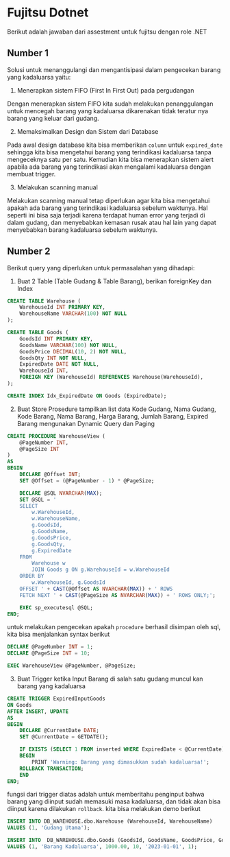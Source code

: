 # Fujitsu Dotnet
Berikut adalah jawaban dari assestment untuk fujitsu dengan role .NET

## Number 1
Solusi untuk menanggulangi dan mengantisipasi dalam pengecekan barang yang kadaluarsa yaitu:
1. Menerapkan sistem FIFO (First In First Out) pada pergudangan

Dengan menerapkan sistem FIFO kita sudah melakukan penanggulangan untuk mencegah barang yang kadaluarsa dikarenakan tidak teratur nya barang yang keluar dari gudang.

2. Memaksimalkan Design dan Sistem dari Database

Pada awal design database kita bisa memberikan `column` untuk `expired_date` sehingga kita bisa mengetahui barang yang terindikasi kadaluarsa tanpa mengeceknya satu per satu. Kemudian kita bisa menerapkan sistem alert apabila ada barang yang terindikasi akan mengalami kadaluarsa dengan membuat trigger. 

3. Melakukan scanning manual

Melakukan scanning manual tetap diperlukan agar kita bisa mengetahui apakah ada barang yang terindikasi kadaluarsa sebelum waktunya. Hal seperti ini bisa saja terjadi karena terdapat human error yang terjadi di dalam gudang, dan menyebabkan kemasan rusak atau hal lain yang dapat menyebabkan barang kadaluarsa sebelum waktunya.

## Number 2
Berikut query yang diperlukan untuk permasalahan yang dihadapi:
1. Buat 2 Table (Table Gudang & Table Barang), berikan foreignKey dan Index

```sql
CREATE TABLE Warehouse (
    WarehouseId INT PRIMARY KEY,
    WarehouseName VARCHAR(100) NOT NULL
);

CREATE TABLE Goods (
    GoodsId INT PRIMARY KEY,
    GoodsName VARCHAR(100) NOT NULL,
    GoodsPrice DECIMAL(10, 2) NOT NULL,
    GoodsQty INT NOT NULL,
    ExpiredDate DATE NOT NULL,
    WarehouseId INT,
    FOREIGN KEY (WarehouseId) REFERENCES Warehouse(WarehouseId),
);

CREATE INDEX Idx_ExpiredDate ON Goods (ExpiredDate);
```

2. Buat Store Prosedure tampilkan list data Kode Gudang, Nama Gudang, Kode Barang, Nama Barang, Harga Barang, Jumlah Barang, Expired Barang mengunakan Dynamic Query dan Paging

```sql
CREATE PROCEDURE WarehouseView (
    @PageNumber INT,
    @PageSize INT
)
AS
BEGIN
    DECLARE @Offset INT;
    SET @Offset = (@PageNumber - 1) * @PageSize;

    DECLARE @SQL NVARCHAR(MAX);
    SET @SQL = '
    SELECT
        w.WarehouseId,
        w.WarehouseName,
        g.GoodsId,
        g.GoodsName,
        g.GoodsPrice,
        g.GoodsQty,
        g.ExpiredDate
    FROM
        Warehouse w
        JOIN Goods g ON g.WarehouseId = w.WarehouseId
    ORDER BY
        w.WarehouseId, g.GoodsId
    OFFSET ' + CAST(@Offset AS NVARCHAR(MAX)) + ' ROWS
    FETCH NEXT ' + CAST(@PageSize AS NVARCHAR(MAX)) + ' ROWS ONLY;';

    EXEC sp_executesql @SQL;
END;
```

untuk melakukan pengecekan apakah `procedure` berhasil disimpan oleh sql, kita bisa menjalankan syntax berikut

```sql
DECLARE @PageNumber INT = 1;
DECLARE @PageSize INT = 10;

EXEC WarehouseView @PageNumber, @PageSize;
```

3. Buat Trigger ketika Input Barang di salah satu gudang muncul kan barang yang kadaluarsa

```sql
CREATE TRIGGER ExpiredInputGoods
ON Goods
AFTER INSERT, UPDATE
AS
BEGIN
    DECLARE @CurrentDate DATE;
    SET @CurrentDate = GETDATE();

    IF EXISTS (SELECT 1 FROM inserted WHERE ExpiredDate < @CurrentDate)
    BEGIN
        PRINT 'Warning: Barang yang dimasukkan sudah kadaluarsa!';
	ROLLBACK TRANSACTION;
    END
END;
```

fungsi dari trigger diatas adalah untuk memberitahu penginput bahwa barang yang diinput sudah memasuki masa kadaluarsa, dan tidak akan bisa diinput karena dilakukan `rollback`. kita bisa melakukan demo berikut

```sql
INSERT INTO DB_WAREHOUSE.dbo.Warehouse (WarehouseId, WarehouseName)
VALUES (1, 'Gudang Utama');

INSERT INTO  DB_WAREHOUSE.dbo.Goods (GoodsId, GoodsName, GoodsPrice, GoodsQty, ExpiredDate, WarehouseId)
VALUES (1, 'Barang Kadaluarsa', 1000.00, 10, '2023-01-01', 1);
```